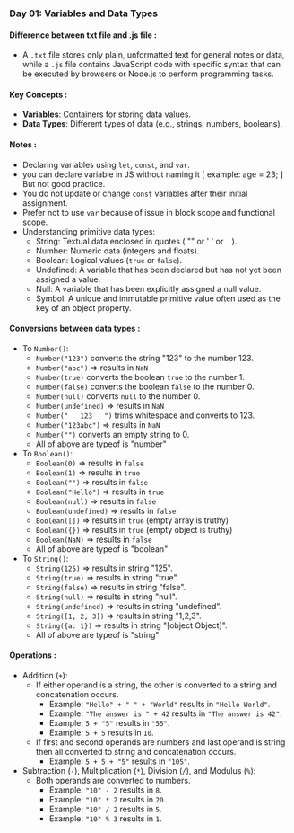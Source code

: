 ### Day 01: Variables and Data Types

#### Difference between txt file and .js file :
- A `.txt` file stores only plain, unformatted text for general notes or data, while a `.js` file contains JavaScript code with specific syntax that can be executed by browsers or Node.js to perform programming tasks.

#### Key Concepts :
- **Variables**: Containers for storing data values.
- **Data Types**: Different types of data (e.g., strings, numbers, booleans).

#### Notes :
- Declaring variables using `let`, `const`, and `var`.
- you can declare variable in JS without naming it [ example: age = 23; ] But not good practice.
- You do not update or change `const` variables after their initial assignment.
- Prefer not to use `var` because of issue in block scope and functional scope.
- Understanding primitive data types:
  - String: Textual data enclosed in quotes ( "" or ' ' or ` ` ).
  - Number: Numeric data (integers and floats).
  - Boolean: Logical values (`true` or `false`).
  - Undefined: A variable that has been declared but has not yet been assigned a value.
  - Null: A variable that has been explicitly assigned a null value.
  - Symbol: A unique and immutable primitive value often used as the key of an object property.

#### Conversions between data types :
- To `Number()`:
  - `Number("123")` converts the string "123" to the number 123.
  - `Number("abc")` => results in `NaN`
  - `Number(true)` converts the boolean `true` to the number 1.
  - `Number(false)` converts the boolean `false` to the number 0.
  - `Number(null)` converts `null` to the number 0.
  - `Number(undefined)` => results in `NaN`
  - `Number("   123   ")` trims whitespace and converts to 123.
  - `Number("123abc")` => results in `NaN`
  - `Number("")` converts an empty string to 0.
  - All of above are typeof is "number"
- To `Boolean()`:
  - `Boolean(0)` => results in `false`
  - `Boolean(1)` => results in `true`
  - `Boolean("")` => results in `false`
  - `Boolean("Hello")` => results in `true`
  - `Boolean(null)` => results in `false`
  - `Boolean(undefined)` => results in `false`
  - `Boolean([])` => results in `true` (empty array is truthy)
  - `Boolean({})` => results in `true` (empty object is truthy)
  - `Boolean(NaN)` => results in `false`
  - All of above are typeof is "boolean"
- To `String()`:
  - `String(125)` => results in string "125".
  - `String(true)` => results in string "true".
  - `String(false)` => results in string "false".
  - `String(null)` => results in string "null".
  - `String(undefined)` => results in string "undefined".
  - `String([1, 2, 3])` => results in string "1,2,3".
  - `String({a: 1})` => results in string "[object Object]".
  - All of above are typeof is "string"

#### Operations :
- Addition (`+`):
  - If either operand is a string, the other is converted to a string and concatenation occurs.
    - Example: `"Hello" + " " + "World"` results in `"Hello World"`.
    - Example: `"The answer is " + 42` results in `"The answer is 42"`.
    - Example: `5 + "5"` results in `"55"`.
    - Example: `5 + 5` results in `10`.
  - If first and second operands are numbers and last operand is string then all converted to string and concatenation occurs.
    - Example: `5 + 5 + "5"` results in `"105"`.
- Subtraction (`-`), Multiplication (`*`), Division (`/`), and Modulus (`%`):
  - Both operands are converted to numbers.
    - Example: `"10" - 2` results in `8`.
    - Example: `"10" * 2` results in `20`.
    - Example: `"10" / 2` results in `5`.
    - Example: `"10" % 3` results in `1`.